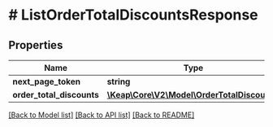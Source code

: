# # ListOrderTotalDiscountsResponse

## Properties

Name | Type | Description | Notes
------------ | ------------- | ------------- | -------------
**next_page_token** | **string** |  | [optional]
**order_total_discounts** | [**\Keap\Core\V2\Model\OrderTotalDiscount[]**](OrderTotalDiscount.md) |  | [optional]

[[Back to Model list]](../../README.md#models) [[Back to API list]](../../README.md#endpoints) [[Back to README]](../../README.md)
